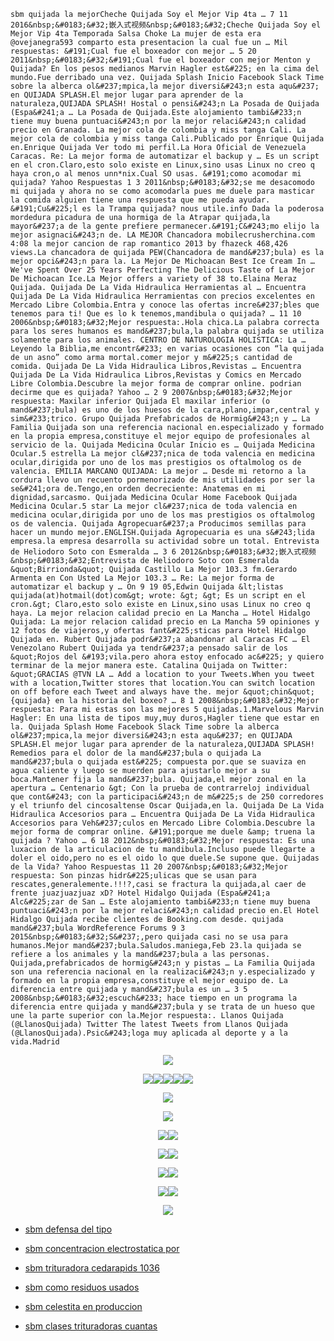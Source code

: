 
```
sbm quijada la mejorCheche Quijada Soy el Mejor Vip 4ta … 7 11 2016&nbsp;&#0183;&#32;嵌入式视频&nbsp;&#0183;&#32;Cheche Quijada Soy el Mejor Vip 4ta Temporada Salsa Choke La mujer de esta era @ovejanegra593 comparto esta presentacion la cual fue un … Mil respuestas: &#191;Cual fue el boxeador con mejor … 5 20 2011&nbsp;&#0183;&#32;&#191;Cual fue el boxeador con mejor Menton y Quijada? En los pesos medianos Marvin Hagler est&#225; en la cima del mundo.Fue derribado una vez. Quijada Splash Inicio Facebook Slack Time sobre la alberca ol&#237;mpica,la mejor diversi&#243;n esta aqu&#237; en QUIJADA SPLASH.El mejor lugar para aprender de la naturaleza,QUIJADA SPLASH! Hostal o pensi&#243;n La Posada de Quijada (Espa&#241;a … La Posada de Quijada.Este alojamiento tambi&#233;n tiene muy buena puntuaci&#243;n por la mejor relaci&#243;n calidad precio en Granada. La mejor cola de colombia y miss tanga Cali. La mejor cola de colombia y miss tanga Cali.Publicado por Enrique Quijada en.Enrique Quijada Ver todo mi perfil.La Hora Oficial de Venezuela Caracas. Re: La mejor forma de automatizar el backup y … Es un script en el cron.Claro,esto solo existe en Linux,sino usas Linux no creo q haya cron,o al menos unn*nix.Cual SO usas. &#191;como acomodar mi quijada? Yahoo Respuestas 1 3 2011&nbsp;&#0183;&#32;se me desacomodo mi quijada y ahora no se como acomodarla pues me duele para masticar la comida alguien tiene una respuesta que me pueda ayudar. &#191;Cu&#225;l es la Trampa quijada? nous utile.info Dada la poderosa mordedura picadura de una hormiga de la Atrapar quijada,la mayor&#237;a de la gente prefiere permanecer.&#191;C&#243;mo elijo la mejor asignaci&#243;n de. LA MEJOR Chancadora mobilecrusherchina.com 4:08 la mejor cancion de rap romantico 2013 by fhazeck 468,426 views.La chancadora de quijada PEW(Chancadora de mand&#237;bula) es la mejor opci&#243;n para la. La Mejor De Michoacan Best Ice Cream In … We've Spent Over 25 Years Perfecting The Delicious Taste of La Mejor De Michoacan Ice.La Mejor offers a variety of 38 to.Elaina Meraz Quijada. Quijada De La Vida Hidraulica Herramientas al … Encuentra Quijada De La Vida Hidraulica Herramientas con precios excelentes en Mercado Libre Colombia.Entra y conoce las ofertas incre&#237;bles que tenemos para ti! Que es lo k tenemos,mandibula o quijada? … 11 10 2006&nbsp;&#0183;&#32;Mejor respuesta:.Hola chica.La palabra correcta para los seres humanos es mand&#237;bula,la palabra quijada se utiliza solamente para los animales. CENTRO DE NATUROLOGIA HOLISTICA: La … Leyendo la Biblia,me encontr&#233; en varias ocasiones con “la quijada de un asno” como arma mortal.comer mejor y m&#225;s cantidad de comida. Quijada De La Vida Hidraulica Libros,Revistas … Encuentra Quijada De La Vida Hidraulica Libros,Revistas y Comics en Mercado Libre Colombia.Descubre la mejor forma de comprar online. podrian decirme que es quijada? Yahoo … 2 9 2007&nbsp;&#0183;&#32;Mejor respuesta: Maxilar inferior Quijada El maxilar inferior (o mand&#237;bula) es uno de los huesos de la cara,plano,impar,central y sim&#233;trico. Grupo Quijada Prefabricados de Hormig&#243;n y … La Familia Quijada son una referencia nacional en.especializado y formado en la propia empresa,constituye el mejor equipo de profesionales al servicio de la. Quijada Medicina Ocular Inicio es … Quijada Medicina Ocular.5 estrella La mejor cl&#237;nica de toda valencia en medicina ocular,dirigida por uno de los mas prestigios os oftalmolog os de valencia. EMILIA MARCANO QUIJADA: La mejor … Desde mi retorno a la cordura llevo un recuento pormenorizado de mis utilidades por ser la se&#241;ora de.Tengo,en orden decreciente: Anatemas en mi dignidad,sarcasmo. Quijada Medicina Ocular Home Facebook Quijada Medicina Ocular.5 star La mejor cl&#237;nica de toda valencia en medicina ocular,dirigida por uno de los mas prestigios os oftalmolog os de valencia. Quijada Agropecuar&#237;a Producimos semillas para hacer un mundo mejor.ENGLISH.Quijada Agropecuaria es una s&#243;lida empresa.la empresa desarrolla su actividad sobre un total. Entrevista de Heliodoro Soto con Esmeralda … 3 6 2012&nbsp;&#0183;&#32;嵌入式视频&nbsp;&#0183;&#32;Entrevista de Heliodoro Soto con Esmeralda &quot;Birrionda&quot; Quijada Castillo La Mejor 103.3 fm.Gerardo Armenta en Con Usted La Mejor 103.3 … Re: La mejor forma de automatizar el backup y … On 9 19 05,Edwin Quijada &lt;listas quijada(at)hotmail(dot)com&gt; wrote: &gt; &gt; Es un script en el cron.&gt; Claro,esto solo existe en Linux,sino usas Linux no creo q haya. La mejor relacion calidad precio en La Mancha … Hotel Hidalgo Quijada: La mejor relacion calidad precio en La Mancha 59 opiniones y 12 fotos de viajeros,y ofertas fant&#225;sticas para Hotel Hidalgo Quijada en. Rubert Quijada podr&#237;a abandonar al Caracas FC … El Venezolano Rubert Quijada ya tendr&#237;a pensado salir de los &quot;Rojos del &#193;vila.pero ahora estoy enfocado ac&#225; y quiero terminar de la mejor manera este. Catalina Quijada on Twitter: &quot;GRACIAS @TVN LA … Add a location to your Tweets.When you tweet with a location,Twitter stores that location.You can switch location on off before each Tweet and always have the. mejor &quot;chin&quot; {quijada} en la historia del boxeo? … 8 1 2008&nbsp;&#0183;&#32;Mejor respuesta: Para mi estas son las mejores 5 quijadas.1.Marvelous Marvin Hagler: En una lista de tipos muy,muy duros,Hagler tiene que estar en la. Quijada Splash Home Facebook Slack Time sobre la alberca ol&#237;mpica,la mejor diversi&#243;n esta aqu&#237; en QUIJADA SPLASH.El mejor lugar para aprender de la naturaleza,QUIJADA SPLASH! Remedios para el dolor de la mand&#237;bula o quijada La mand&#237;bula o quijada est&#225; compuesta por.que se suaviza en agua caliente y luego se muerden para ajustarlo mejor a su boca.Mantener fija la mand&#237;bula. Quijada,el mejor zonal en la apertura … Centenario &gt; Con la prueba de contrarreloj individual que cont&#243; con la participaci&#243;n de m&#225;s de 250 corredores y el triunfo del cincosaltense Oscar Quijada,en la. Quijada De La Vida Hidraulica Accesorios para … Encuentra Quijada De La Vida Hidraulica Accesorios para Veh&#237;culos en Mercado Libre Colombia.Descubre la mejor forma de comprar online. &#191;porque me duele &amp; truena la quijada ? Yahoo … 6 18 2012&nbsp;&#0183;&#32;Mejor respuesta: Es una luxacion de la articulacion de tu mandibula.Incluso puede llegarte a doler el oido,pero no es el oido lo que duele.Se supone que. Quijadas de la Vida? Yahoo Respuestas 11 20 2007&nbsp;&#0183;&#32;Mejor respuesta: Son pinzas hidr&#225;ulicas que se usan para rescates,generalemente.!!!?,casi se fractura la quijada,al caer de frente juazjuazjuaz xD? Hotel Hidalgo Quijada (Espa&#241;a Alc&#225;zar de San … Este alojamiento tambi&#233;n tiene muy buena puntuaci&#243;n por la mejor relaci&#243;n calidad precio en.El Hotel Hidalgo Quijada recibe clientes de Booking.com desde. quijada mand&#237;bula WordReference Forums 9 3 2015&nbsp;&#0183;&#32;S&#237;,pero quijada casi no se usa para humanos.Mejor mand&#237;bula.Saludos.maniega,Feb 23.la quijada se refiere a los animales y la mand&#237;bula a las personas. Quijada,prefabricados de hormig&#243;n y pistas … La Familia Quijada son una referencia nacional en la realizaci&#243;n y.especializado y formado en la propia empresa,constituye el mejor equipo de. La diferencia entre quijada y mand&#237;bula es un … 3 5 2008&nbsp;&#0183;&#32;escuch&#233; hace tiempo en un programa la diferencia entre quijada y mand&#237;bula y se trata de un hueso que une la parte superior con la.Mejor respuesta:. Llanos Quijada (@LlanosQuijada) Twitter The latest Tweets from Llanos Quijada (@LlanosQuijada).Psic&#243;loga muy aplicada al deporte y a la vida.Madrid 
```

<div align="center">

<a href="https://es-crusher.shibang-china.com/github&k=sbm+quijada+la+mejor"><img src="https://static.shibang-china.com/es/crusher/logo.jpg"></a>

<a href="https://es-crusher.shibang-china.com/github&k=sbm+quijada+la+mejor"><img src="https://static.shibang-china.com/es/crusher/index.jpg"></a><a href="https://es-crusher.shibang-china.com/material.htmlgithub&k=sbm+quijada+la+mejor"><img src="https://static.shibang-china.com/es/crusher/material.jpg"></a><a href="https://es-crusher.shibang-china.com/application.htmlgithub&k=sbm+quijada+la+mejor"><img src="https://static.shibang-china.com/es/crusher/application.jpg"></a><a href="https://es-crusher.shibang-china.com/aboutus.htmlgithub&k=sbm+quijada+la+mejor"><img src="https://static.shibang-china.com/es/crusher/aboutus.jpg"></a><a href="https://es-crusher.shibang-china.com/contact.htmlgithub&k=sbm+quijada+la+mejor"><img src="https://static.shibang-china.com/es/crusher/contact.jpg"></a>

<a href="https://es-crusher.shibang-china.com/github&k=sbm+quijada+la+mejor"><img src="https://static.shibang-china.com/es/crusher/banner.jpg"></a>

<a href="https://swt.shibang-china.com/github&k=sbm+quijada+la+mejor"><img src="https://static.shibang-china.com/es/crusher/text.jpg"></a>

<a href="https://swt.shibang-china.com/github&k=sbm+quijada+la+mejor"><img src="https://static.shibang-china.com/es/crusher/chat.jpg"></a><a href="https://es-crusher.shibang-china.com/contact.htmlgithub&k=sbm+quijada+la+mejor"><img src="https://static.shibang-china.com/es/crusher/message.jpg"></a>

<a href="https://es-crusher.shibang-china.com/products/pe.htmlgithub&k=sbm+quijada+la+mejor"><img src="https://static.shibang-china.com/es/crusher/pe.jpg"></a><a href="https://es-crusher.shibang-china.com/products/pf.htmlgithub&k=sbm+quijada+la+mejor"><img src="https://static.shibang-china.com/es/crusher/pf.jpg"></a>

<a href="https://es-crusher.shibang-china.com/products/hpt.htmlgithub&k=sbm+quijada+la+mejor"><img src="https://static.shibang-china.com/es/crusher/hpt.jpg"></a><a href="https://es-crusher.shibang-china.com/products/vsi.htmlgithub&k=sbm+quijada+la+mejor"><img src="https://static.shibang-china.com/es/crusher/vsi.jpg"></a>

<a href="https://es-crusher.shibang-china.com/products/klv.htmlgithub&k=sbm+quijada+la+mejor"><img src="https://static.shibang-china.com/es/crusher/klv.jpg"></a><a href="https://es-crusher.shibang-china.com/products/portable.htmlgithub&k=sbm+quijada+la+mejor"><img src="https://static.shibang-china.com/es/crusher/portable.jpg"></a>

<a href="https://swt.shibang-china.com/github&k=sbm+quijada+la+mejor"><img src="https://static.shibang-china.com/es/crusher/case.jpg"></a>

</div>


* [sbm defensa del tipo](sbm%20defensa%20del%20tipo.md)

* [sbm concentracion electrostatica por](sbm%20concentracion%20electrostatica%20por.md)

* [sbm trituradora cedarapids 1036](sbm%20trituradora%20cedarapids%201036.md)

* [sbm como residuos usados](sbm%20como%20residuos%20usados.md)

* [sbm celestita en produccion](sbm%20celestita%20en%20produccion.md)

* [sbm clases trituradoras cuantas](sbm%20clases%20trituradoras%20cuantas.md)